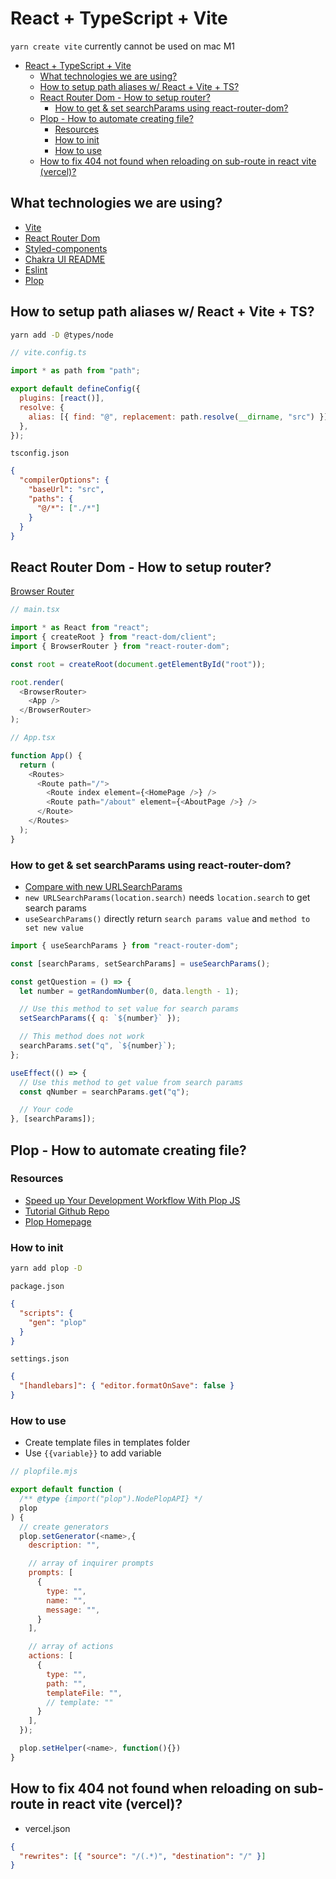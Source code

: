 # React + TypeScript + Vite

`yarn create vite` currently cannot be used on mac M1

- [React + TypeScript + Vite](#react--typescript--vite)
  - [What technologies we are using?](#what-technologies-we-are-using)
  - [How to setup path aliases w/ React + Vite + TS?](#how-to-setup-path-aliases-w-react--vite--ts)
  - [React Router Dom - How to setup router?](#react-router-dom---how-to-setup-router)
    - [How to get \& set searchParams using react-router-dom?](#how-to-get--set-searchparams-using-react-router-dom)
  - [Plop - How to automate creating file?](#plop---how-to-automate-creating-file)
    - [Resources](#resources)
    - [How to init](#how-to-init)
    - [How to use](#how-to-use)
  - [How to fix 404 not found when reloading on sub-route in react vite (vercel)?](#how-to-fix-404-not-found-when-reloading-on-sub-route-in-react-vite-vercel)

## What technologies we are using?

- [Vite](https://vitejs.dev/guide/)
- [React Router Dom](https://reactrouter.com/en/main/start/tutorial)
- [Styled-components](https://styled-components.com/docs)
- [Chakra UI README](./src//library/chakra-ui/README.md)
- [Eslint](https://eslint.org/docs/latest)
- [Plop](https://plopjs.com)

## How to setup path aliases w/ React + Vite + TS?

```bash
yarn add -D @types/node
```

```js
// vite.config.ts

import * as path from "path";

export default defineConfig({
  plugins: [react()],
  resolve: {
    alias: [{ find: "@", replacement: path.resolve(__dirname, "src") }],
  },
});
```

`tsconfig.json`

```json
{
  "compilerOptions": {
    "baseUrl": "src",
    "paths": {
      "@/*": ["./*"]
    }
  }
}
```

## React Router Dom - How to setup router?

[Browser Router](https://reactrouter.com/en/main/router-components/browser-router)

```js
// main.tsx

import * as React from "react";
import { createRoot } from "react-dom/client";
import { BrowserRouter } from "react-router-dom";

const root = createRoot(document.getElementById("root"));

root.render(
  <BrowserRouter>
    <App />
  </BrowserRouter>
);
```

```js
// App.tsx

function App() {
  return (
    <Routes>
      <Route path="/">
        <Route index element={<HomePage />} />
        <Route path="/about" element={<AboutPage />} />
      </Route>
    </Routes>
  );
}
```

### How to get & set searchParams using react-router-dom?

- [Compare with new URLSearchParams](../../playground-javascript/web-api//bom-api/README.md)
- `new URLSearchParams(location.search)` needs `location.search` to get search params
- `useSearchParams()` directly return `search params value` and `method to set new value`

```js
import { useSearchParams } from "react-router-dom";

const [searchParams, setSearchParams] = useSearchParams();

const getQuestion = () => {
  let number = getRandomNumber(0, data.length - 1);

  // Use this method to set value for search params
  setSearchParams({ q: `${number}` });

  // This method does not work
  searchParams.set("q", `${number}`);
};

useEffect(() => {
  // Use this method to get value from search params
  const qNumber = searchParams.get("q");

  // Your code
}, [searchParams]);
```

## Plop - How to automate creating file?

### Resources

- [Speed up Your Development Workflow With Plop JS](https://youtu.be/r_fSz2KudsE?si=TrylwAaLxXeoid2m)
- [Tutorial Github Repo](https://github.com/TomDoesTech/auth-api-tutorial)
- [Plop Homepage](https://plopjs.com)

### How to init

```bash
yarn add plop -D
```

`package.json`

```json
{
  "scripts": {
    "gen": "plop"
  }
}
```

`settings.json`

```json
{
  "[handlebars]": { "editor.formatOnSave": false }
}
```

### How to use

- Create template files in templates folder
- Use `{{variable}}` to add variable

```js
// plopfile.mjs

export default function (
  /** @type {import("plop").NodePlopAPI} */
  plop
) {
  // create generators
  plop.setGenerator(<name>,{
    description: "",

    // array of inquirer prompts
    prompts: [
      {
        type: "",
        name: "",
        message: "",
      }
    ],

    // array of actions
    actions: [
      {
        type: "",
        path: "",
        templateFile: "",
        // template: ""
      }
    ],
  });

  plop.setHelper(<name>, function(){})
}
```

## How to fix 404 not found when reloading on sub-route in react vite (vercel)?

- vercel.json

```json
{
  "rewrites": [{ "source": "/(.*)", "destination": "/" }]
}
```
